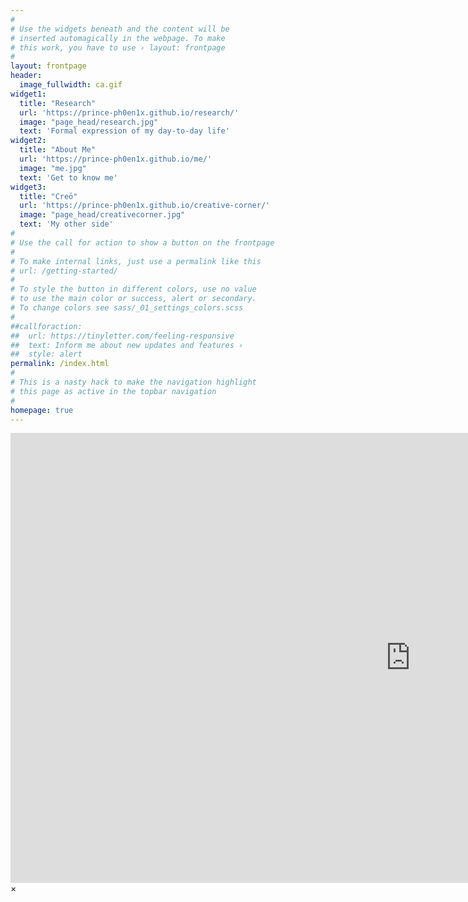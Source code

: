 ```yaml
---
#
# Use the widgets beneath and the content will be
# inserted automagically in the webpage. To make
# this work, you have to use › layout: frontpage
#
layout: frontpage
header:
  image_fullwidth: ca.gif
widget1:
  title: "Research"
  url: 'https://prince-ph0en1x.github.io/research/'
  image: "page_head/research.jpg"
  text: 'Formal expression of my day-to-day life'
widget2:
  title: "About Me"
  url: 'https://prince-ph0en1x.github.io/me/'
  image: "me.jpg"
  text: 'Get to know me'
widget3:
  title: "Creō"
  url: 'https://prince-ph0en1x.github.io/creative-corner/'
  image: "page_head/creativecorner.jpg"
  text: 'My other side'
#
# Use the call for action to show a button on the frontpage
#
# To make internal links, just use a permalink like this
# url: /getting-started/
#
# To style the button in different colors, use no value
# to use the main color or success, alert or secondary.
# To change colors see sass/_01_settings_colors.scss
#
##callforaction:
##  url: https://tinyletter.com/feeling-responsive
##  text: Inform me about new updates and features ›
##  style: alert
permalink: /index.html
#
# This is a nasty hack to make the navigation highlight
# this page as active in the topbar navigation
#
homepage: true
---
```


<div id="videoModal" class="reveal-modal large" data-reveal="">
  <div class="flex-video widescreen vimeo" style="display: block;">
    <iframe width="1280" height="720" src="https://www.youtube.com/embed/3b5zCFSmVvU" frameborder="0" allowfullscreen></iframe>
  </div>
  <a class="close-reveal-modal">&#215;</a>
</div>
